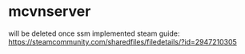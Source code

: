 # mcvnserver
will be deleted once ssm implemented 
steam guide: https://steamcommunity.com/sharedfiles/filedetails/?id=2947210305
